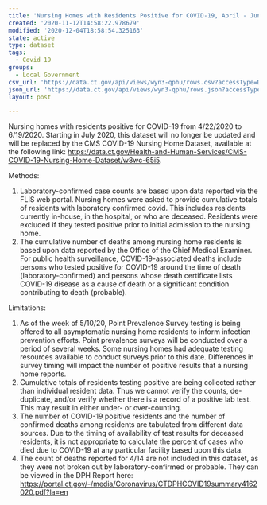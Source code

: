 ```yaml
---
title: 'Nursing Homes with Residents Positive for COVID-19, April - June 2020'
created: '2020-11-12T14:58:22.978679'
modified: '2020-12-04T18:58:54.325163'
state: active
type: dataset
tags:
  - Covid 19
groups:
  - Local Government
csv_url: 'https://data.ct.gov/api/views/wyn3-qphu/rows.csv?accessType=DOWNLOAD'
json_url: 'https://data.ct.gov/api/views/wyn3-qphu/rows.json?accessType=DOWNLOAD'
layout: post

---
```

Nursing homes with residents positive for COVID-19 from 4/22/2020 to 6/19/2020. Starting in July 2020, this dataset will no longer be updated and will be replaced by the CMS COVID-19 Nursing Home Dataset, available at the following link: https://data.ct.gov/Health-and-Human-Services/CMS-COVID-19-Nursing-Home-Dataset/w8wc-65i5. 

Methods: 
1) Laboratory-confirmed case counts are based upon data reported via the FLIS web portal. Nursing homes were asked to provide cumulative totals of residents with laboratory confirmed covid. This includes residents currently in-house, in the hospital, or who are deceased. Residents were excluded if they tested positive prior to initial admission to the nursing home. 
2) The cumulative number of deaths among nursing home residents is based upon data reported by the Office of the Chief Medical Examiner. For public health surveillance, COVID-19-associated deaths include persons who tested positive for COVID-19 around the time of death (laboratory-confirmed) and persons whose death certificate lists COVID-19 disease as a cause of death or a significant condition contributing to death (probable).
 
Limitations:
1) As of the week of 5/10/20, Point Prevalence Survey testing is being offered to all asymptomatic nursing home residents to inform infection prevention efforts. Point prevalence surveys will be conducted over a period of several weeks. Some nursing homes had adequate testing resources available to conduct surveys prior to this date. Differences in survey timing will impact the number of positive results that a nursing home reports.
2) Cumulative totals of residents testing positive are being collected rather than individual resident data. Thus we cannot verify the counts, de-duplicate, and/or verify whether there is a record of a positive lab test. This may result in either under- or over-counting.
3) The number of COVID-19 positive residents and the number of confirmed deaths among residents are tabulated from different data sources. Due to the timing of availability of test results for deceased residents, it is not appropriate to calculate the percent of cases who died due to COVID-19 at any particular facility based upon this data.
4) The count of deaths reported for 4/14 are not included in this dataset, as they were not broken out by laboratory-confirmed or probable. They can be viewed in the DPH Report here: https://portal.ct.gov/-/media/Coronavirus/CTDPHCOVID19summary4162020.pdf?la=en
